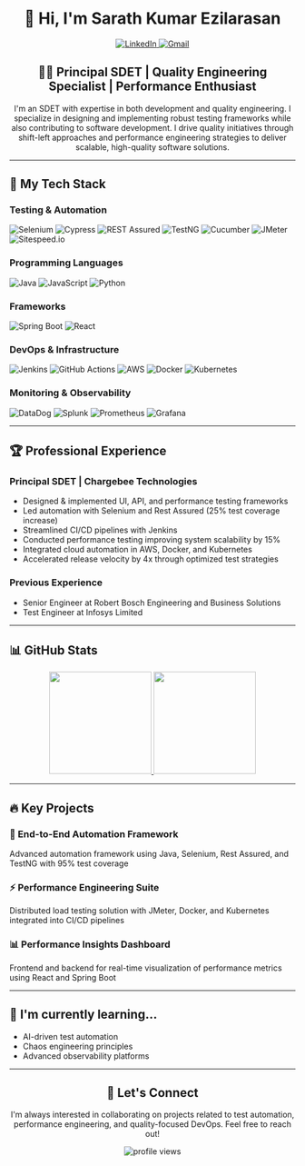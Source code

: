 <div align="center">
  <h1>👋 Hi, I'm Sarath Kumar Ezilarasan</h1>
  
  <p>
    <a href="https://www.linkedin.com/in/sarath-kumar-ezilarasan-20a6a7112/">
      <img src="https://img.shields.io/badge/LinkedIn-0077B5?style=for-the-badge&logo=linkedin&logoColor=white" alt="LinkedIn" />
    </a>
    <a href="mailto:sarathezil@gmail.com">
      <img src="https://img.shields.io/badge/Gmail-D14836?style=for-the-badge&logo=gmail&logoColor=white" alt="Gmail" />
    </a>
  </p>
  
  <h2>👨‍💻 Principal SDET | Quality Engineering Specialist | Performance Enthusiast</h2>
  
  <p>
    I'm an SDET with expertise in both development and quality engineering. I specialize in designing and implementing robust testing frameworks while also contributing to software development. I drive quality initiatives through shift-left approaches and performance engineering strategies to deliver scalable, high-quality software solutions.
  </p>
</div>

<hr>

<h2>🚀 My Tech Stack</h2>

<h3>Testing & Automation</h3>
<p>
  <img src="https://img.shields.io/badge/Selenium-43B02A?style=for-the-badge&logo=selenium&logoColor=white" alt="Selenium" />
  <img src="https://img.shields.io/badge/Cypress-17202C?style=for-the-badge&logo=cypress&logoColor=white" alt="Cypress" />
  <img src="https://img.shields.io/badge/REST_Assured-008FC7?style=for-the-badge&logo=java&logoColor=white" alt="REST Assured" />
  <img src="https://img.shields.io/badge/TestNG-007396?style=for-the-badge&logo=java&logoColor=white" alt="TestNG" />
  <img src="https://img.shields.io/badge/Cucumber-23D96C?style=for-the-badge&logo=cucumber&logoColor=white" alt="Cucumber" />
  <img src="https://img.shields.io/badge/JMeter-D22128?style=for-the-badge&logo=apache&logoColor=white" alt="JMeter" />
  <img src="https://img.shields.io/badge/Sitespeed.io-FF7849?style=for-the-badge&logo=javascript&logoColor=white" alt="Sitespeed.io" />
</p>

<h3>Programming Languages</h3>
<p>
  <img src="https://img.shields.io/badge/Java-ED8B00?style=for-the-badge&logo=openjdk&logoColor=white" alt="Java" />
  <img src="https://img.shields.io/badge/JavaScript-F7DF1E?style=for-the-badge&logo=javascript&logoColor=black" alt="JavaScript" />
  <img src="https://img.shields.io/badge/Python-3776AB?style=for-the-badge&logo=python&logoColor=white" alt="Python" />
</p>

<h3>Frameworks</h3>
<p>
  <img src="https://img.shields.io/badge/Spring_Boot-6DB33F?style=for-the-badge&logo=spring-boot&logoColor=white" alt="Spring Boot" />
  <img src="https://img.shields.io/badge/React-20232A?style=for-the-badge&logo=react&logoColor=61DAFB" alt="React" />
</p>

<h3>DevOps & Infrastructure</h3>
<p>
  <img src="https://img.shields.io/badge/Jenkins-D24939?style=for-the-badge&logo=jenkins&logoColor=white" alt="Jenkins" />
  <img src="https://img.shields.io/badge/GitHub_Actions-2088FF?style=for-the-badge&logo=github-actions&logoColor=white" alt="GitHub Actions" />
  <img src="https://img.shields.io/badge/AWS-232F3E?style=for-the-badge&logo=amazon-aws&logoColor=white" alt="AWS" />
  <img src="https://img.shields.io/badge/Docker-2496ED?style=for-the-badge&logo=docker&logoColor=white" alt="Docker" />
  <img src="https://img.shields.io/badge/Kubernetes-326CE5?style=for-the-badge&logo=kubernetes&logoColor=white" alt="Kubernetes" />
</p>

<h3>Monitoring & Observability</h3>
<p>
  <img src="https://img.shields.io/badge/DataDog-632CA6?style=for-the-badge&logo=datadog&logoColor=white" alt="DataDog" />
  <img src="https://img.shields.io/badge/Splunk-000000?style=for-the-badge&logo=splunk&logoColor=white" alt="Splunk" />
  <img src="https://img.shields.io/badge/Prometheus-E6522C?style=for-the-badge&logo=prometheus&logoColor=white" alt="Prometheus" />
  <img src="https://img.shields.io/badge/Grafana-F46800?style=for-the-badge&logo=grafana&logoColor=white" alt="Grafana" />
</p>

<hr>

<h2>🏆 Professional Experience</h2>

<h3>Principal SDET | Chargebee Technologies</h3>
<ul>
  <li>Designed & implemented UI, API, and performance testing frameworks</li>
  <li>Led automation with Selenium and Rest Assured (25% test coverage increase)</li>
  <li>Streamlined CI/CD pipelines with Jenkins</li>
  <li>Conducted performance testing improving system scalability by 15%</li>
  <li>Integrated cloud automation in AWS, Docker, and Kubernetes</li>
  <li>Accelerated release velocity by 4x through optimized test strategies</li>
</ul>

<h3>Previous Experience</h3>
<ul>
  <li>Senior Engineer at Robert Bosch Engineering and Business Solutions</li>
  <li>Test Engineer at Infosys Limited</li>
</ul>

<hr>

<h2>📊 GitHub Stats</h2>

<p align="center">
  <a href="https://github.com/SarathKumarEzilarasan">
    <img height="180em" src="https://github-readme-stats.vercel.app/api?username=SarathKumarEzilarasan&show_icons=true&theme=radical&include_all_commits=true&count_private=true"/>
    <img height="180em" src="https://github-readme-stats.vercel.app/api/top-langs/?username=SarathKumarEzilarasan&layout=compact&langs_count=7&theme=radical"/>
  </a>
</p>

<hr>

<h2>🔥 Key Projects</h2>

<h3>🤖 End-to-End Automation Framework</h3>
<p>Advanced automation framework using Java, Selenium, Rest Assured, and TestNG with 95% test coverage</p>

<h3>⚡ Performance Engineering Suite</h3>
<p>Distributed load testing solution with JMeter, Docker, and Kubernetes integrated into CI/CD pipelines</p>

<h3>📊 Performance Insights Dashboard</h3>
<p>Frontend and backend for real-time visualization of performance metrics using React and Spring Boot</p>

<hr>

<h2>🌱 I'm currently learning...</h2>
<ul>
  <li>AI-driven test automation</li>
  <li>Chaos engineering principles</li>
  <li>Advanced observability platforms</li>
</ul>

<hr>

<div align="center">
  <h2>💬 Let's Connect</h2>
  <p>I'm always interested in collaborating on projects related to test automation, performance engineering, and quality-focused DevOps. Feel free to reach out!</p>
  
  <p>
    <img src="https://komarev.com/ghpvc/?username=yourusername&label=Profile%20views&color=0e75b6&style=flat" alt="profile views" />
  </p>
</div>
